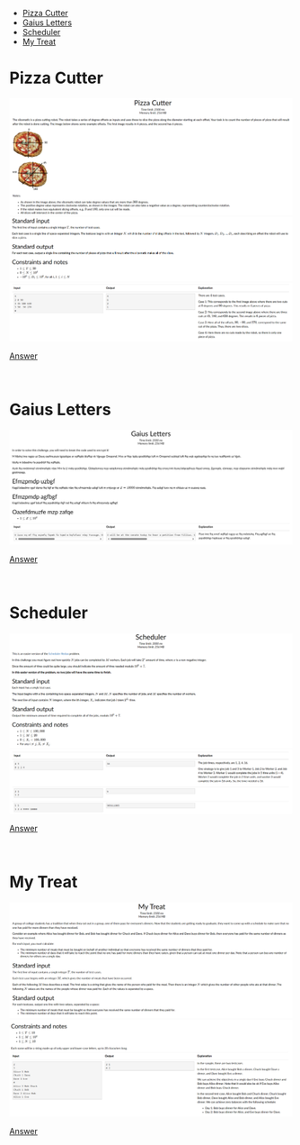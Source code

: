 - [Pizza Cutter](#Pizza-Cutter)
- [Gaius Letters](#Gaius-Letters)
- [Scheduler](#Scheduler)
- [My Treat](#My-Treat)

# Pizza Cutter

![Alt text](Images/Pizza%20Cutter%201.png)
![Alt text](Images/Pizza%20Cutter%202.png)
![Alt text](Images/Pizza%20Cutter%203.png)

[Answer](Codes/pizza.py)

<br/>

# Gaius Letters

![Alt text](Images/Gaius%20Letters.png)

[Answer](Codes/gaius.py)

<br/>

# Scheduler

![Alt text](Images/Scheduler%201.png)
![Alt text](Images/Scheduler%202.png)

[Answer](Codes/scheduler.py)

<br/>

# My Treat

![Alt text](Images/My%20Treat%201.png)
![Alt text](Images/My%20Treat%202.png)

[Answer](Codes/mytreat.py)